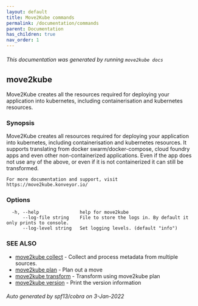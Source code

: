 ```yaml
---
layout: default
title: Move2Kube commands
permalink: /documentation/commands
parent: Documentation
has_children: true
nav_order: 1
---
```


###### This documentation was generated by running `move2kube docs`

## move2kube

Move2Kube creates all the resources required for deploying your application into kubernetes, including containerisation and kubernetes resources.

### Synopsis

Move2Kube creates all resources required for deploying your application into kubernetes, including containerisation and kubernetes resources.
	It supports translating from docker swarm/docker-compose, cloud foundry apps and even other non-containerized applications.
	Even if the app does not use any of the above, or even if it is not containerized it can still be transformed.
	
	For more documentation and support, visit https://move2kube.konveyor.io/
	

### Options

```
  -h, --help               help for move2kube
      --log-file string    File to store the logs in. By default it only prints to console.
      --log-level string   Set logging levels. (default "info")
```

### SEE ALSO

* [move2kube collect](collect)	 - Collect and process metadata from multiple sources.
* [move2kube plan](plan)	 - Plan out a move
* [move2kube transform](transform)	 - Transform using move2kube plan
* [move2kube version](version)	 - Print the version information

###### Auto generated by spf13/cobra on 3-Jan-2022
